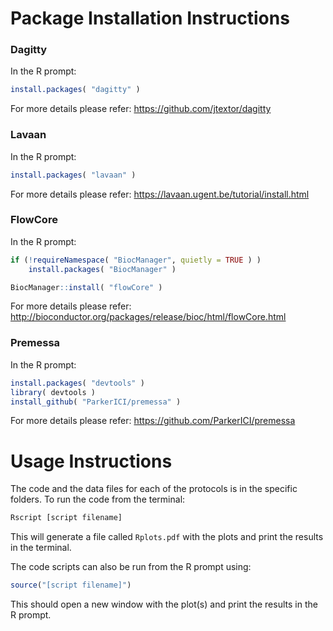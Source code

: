 Package Installation Instructions
=================================
### Dagitty ###
In the R prompt:
```R
install.packages( "dagitty" )
```
For more details please refer: https://github.com/jtextor/dagitty

### Lavaan ###
In the R prompt:
```R
install.packages( "lavaan" )
```
For more details please refer: https://lavaan.ugent.be/tutorial/install.html

### FlowCore ###
In the R prompt:
```R
if (!requireNamespace( "BiocManager", quietly = TRUE ) )
    install.packages( "BiocManager" )

BiocManager::install( "flowCore" )
```
For more details please refer: http://bioconductor.org/packages/release/bioc/html/flowCore.html

### Premessa ###
In the R prompt:
```R
install.packages( "devtools" )
library( devtools )
install_github( "ParkerICI/premessa" )
```
For more details please refer: https://github.com/ParkerICI/premessa


Usage Instructions
==================

The code and the data files for each of the protocols is in the specific folders.
To run the code from the terminal:

```bash
Rscript [script filename]
```
This will generate a file called `Rplots.pdf` with the plots and print the results in the terminal.

The code scripts can also be run from the R prompt using:
```R
source("[script filename]")
```
This should open a new window with the plot(s) and print the results in the R prompt.
